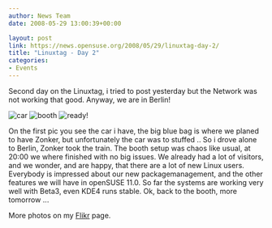```yaml
---
author: News Team
date: 2008-05-29 13:00:39+00:00

layout: post
link: https://news.opensuse.org/2008/05/29/linuxtag-day-2/
title: "Linuxtag - Day 2"
categories:
- Events
---
```

Second day on the Linuxtag, i tried to post yesterday but the Network was not working that good. Anyway, we are in Berlin!

![car](http://farm4.static.flickr.com/3067/2532972993_4052ed5db3_m.jpg) ![booth](http://farm3.static.flickr.com/2353/2532973231_4f7c7d7898_m.jpg) ![ready!](http://farm3.static.flickr.com/2002/2532973655_3c71bfb6ee_m.jpg)

On the first pic you see the car i have, the big blue bag is where we planed to have Zonker, but unfortunately the car was to stuffed .. So i drove alone to Berlin, Zonker took the train. The booth setup was chaos like usual, at 20:00 we where finished with no big issues. We already had a lot of visitors, and we wonder, and are happy, that there are a lot of new Linux users. Everybody is impressed about our new packagemanagement, and the other features we will have in openSUSE 11.0. So far the systems are working very well with Beta3, even KDE4 runs stable. Ok, back to the booth, more tomorrow ...

More photos on my [Flikr](http://www.flickr.com/photos/notlocalhorst/sets/72157605315353874/) page.		
